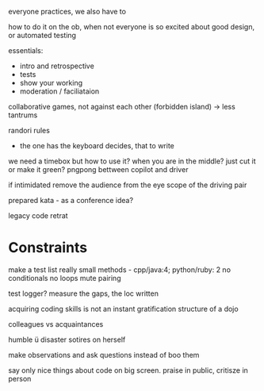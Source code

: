 everyone practices, we also have to

how to do it on the ob, when not everyone is so excited about good design, or automated testing

essentials:
- intro and retrospective
- tests
- show your working 
- moderation / faciliataion

collaborative games, not against each other (forbidden island) -> less tantrums

randori rules
- the one has the keyboard decides, that to write

we need a timebox
but how to use it? when you are in the middle? just cut it or make it green?
pngpong bettween copilot and driver

if intimidated remove the audience from the eye scope of the driving pair

prepared kata - as a conference idea?

legacy code retrat


Constraints
===========

make a test list
really small methods - cpp/java:4; python/ruby: 2
no conditionals
no loops
mute pairing


test logger? measure the gaps, the loc written

acquiring coding skills is not an instant gratification                                                                                                                                                                                                                         structure of a dojo

colleagues vs acquaintances

humble ü disaster sotires on herself

make observations and ask questions instead of boo them

say only nice things about code on big screen. praise in public, critisze in person